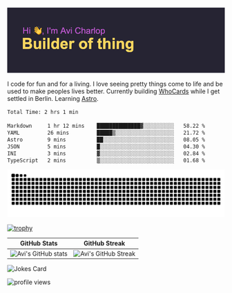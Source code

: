 ![banner](assets/banner.png)

I code for fun and for a living. I love seeing pretty things come to life and be used to make peoples lives better. Currently building [WhoCards](https://whocards.cc) while I get settled in Berlin. Learning [Astro](https://astro.build).

<!--START_SECTION:waka-->

```text
Total Time: 2 hrs 1 min

Markdown     1 hr 12 mins    ██████████████▓░░░░░░░░░░   58.22 %
YAML         26 mins         █████▒░░░░░░░░░░░░░░░░░░░   21.72 %
Astro        9 mins          ██░░░░░░░░░░░░░░░░░░░░░░░   08.05 %
JSON         5 mins          █░░░░░░░░░░░░░░░░░░░░░░░░   04.30 %
INI          3 mins          ▓░░░░░░░░░░░░░░░░░░░░░░░░   02.84 %
TypeScript   2 mins          ▒░░░░░░░░░░░░░░░░░░░░░░░░   01.68 %
```

<!--END_SECTION:waka-->

<!--START_SECTION:readme-info-->
<!--END_SECTION:readme-info-->

<picture>
  <source media="(prefers-color-scheme: dark)" srcset="https://raw.githubusercontent.com/acharlop/acharlop/output/github-contribution-grid-snake-dark.svg">
  <source media="(prefers-color-scheme: light)" srcset="https://raw.githubusercontent.com/acharlop/acharlop/output/github-contribution-grid-snake.svg">
  <img alt="github contribution grid snake animation" src="https://raw.githubusercontent.com/acharlop/acharlop/output/github-contribution-grid-snake.svg">
</picture>

<br />

[![trophy](https://github-profile-trophy.vercel.app/?username=acharlop&theme=matrix&row=2&column=3)](https://github.com/acharlop/github-profile-trophy)

| GitHub Stats  | GitHub Streak           |
| ------- | ---------------- |
| ![Avi's GitHub stats](https://github-readme-stats.vercel.app/api?username=acharlop&count_private=true&show_icons=true&theme=tokyonight)    | ![Avi's GitHub Streak](https://github-readme-streak-stats.herokuapp.com/?user=acharlop&theme=vue-dark) |

![Jokes Card](https://readme-jokes.vercel.app/api?theme=vue-dark)

![profile views](https://komarev.com/ghpvc/?username=acharlop&style=flat-square)
